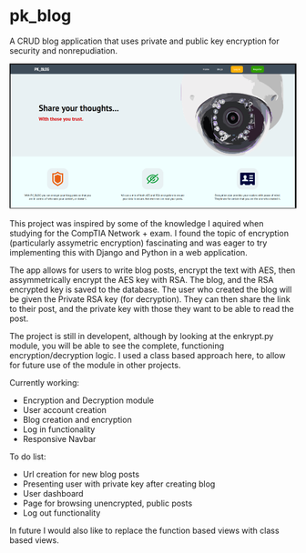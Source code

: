 # pk_blog
A CRUD blog application that uses private and public key encryption for security and nonrepudiation.

<img src="screenshots/home.png" alt="Project Homepage" title="PK_BLOG">

This project was inspired by some of the knowledge I aquired when studying for the CompTIA Network + exam. I found the topic of encryption (particularly assymetric encryption) fascinating and was eager to try implementing this with Django and Python in a web application.

The app allows for users to write blog posts, encrypt the text with AES, then assymmetrically encrypt the AES key with RSA.
The blog, and the RSA encrypted key is saved to the database. The user who created the blog will be given the Private RSA key (for decryption). They can then share the link to their post, and the private key with those they want to be able to read the post.

The project is still in developent, although by looking at the enkrypt.py module, you will be able to see the complete, functioning encryption/decryption logic. I used a class based approach here, to allow for future use of the module in other projects.

Currently working:

- Encryption and Decryption module
- User account creation
- Blog creation and encryption
- Log in functionality
- Responsive Navbar

To do list:
- Url creation for new blog posts
- Presenting user with private key after creating blog
- User dashboard
- Page for browsing unencrypted, public posts
- Log out functionality


In future I would also like to replace the function based views with class based views.
